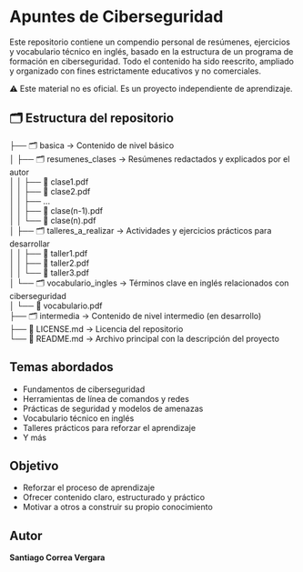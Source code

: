 # Apuntes de Ciberseguridad

Este repositorio contiene un compendio personal de resúmenes, ejercicios y vocabulario técnico en inglés, basado en la estructura de un programa de formación en ciberseguridad. Todo el contenido ha sido reescrito, ampliado y organizado con fines estrictamente educativos y no comerciales.

⚠️ Este material no es oficial. Es un proyecto independiente de aprendizaje.

## 🗂 Estructura del repositorio

├── 🗂 basica                       → Contenido de nivel básico  
│   ├── 🗂 resumenes_clases         → Resúmenes redactados y explicados por el autor  
│   │   ├── 📄 clase1.pdf  
│   │   ├── 📄 clase2.pdf  
│   │   ├── ...  
│   │   ├── 📄 clase(n-1).pdf  
│   │   └── 📄 clase(n).pdf  
│   ├── 🗂 talleres_a_realizar     → Actividades y ejercicios prácticos para desarrollar  
│   │   ├── 📄 taller1.pdf  
│   │   ├── 📄 taller2.pdf  
│   │   └── 📄 taller3.pdf  
│   └── 🗂 vocabulario_ingles      → Términos clave en inglés relacionados con ciberseguridad  
│       └── 📄 vocabulario.pdf  
├── 🗂 intermedia                  → Contenido de nivel intermedio (en desarrollo)  
├── 📘 LICENSE.md                 → Licencia del repositorio  
└── 📘 README.md                  → Archivo principal con la descripción del proyecto





## Temas abordados

- Fundamentos de ciberseguridad  
- Herramientas de línea de comandos y redes  
- Prácticas de seguridad y modelos de amenazas  
- Vocabulario técnico en inglés  
- Talleres prácticos para reforzar el aprendizaje
- Y más

## Objetivo

- Reforzar el proceso de aprendizaje  
- Ofrecer contenido claro, estructurado y práctico  
- Motivar a otros a construir su propio conocimiento

## Autor

**Santiago Correa Vergara**  
